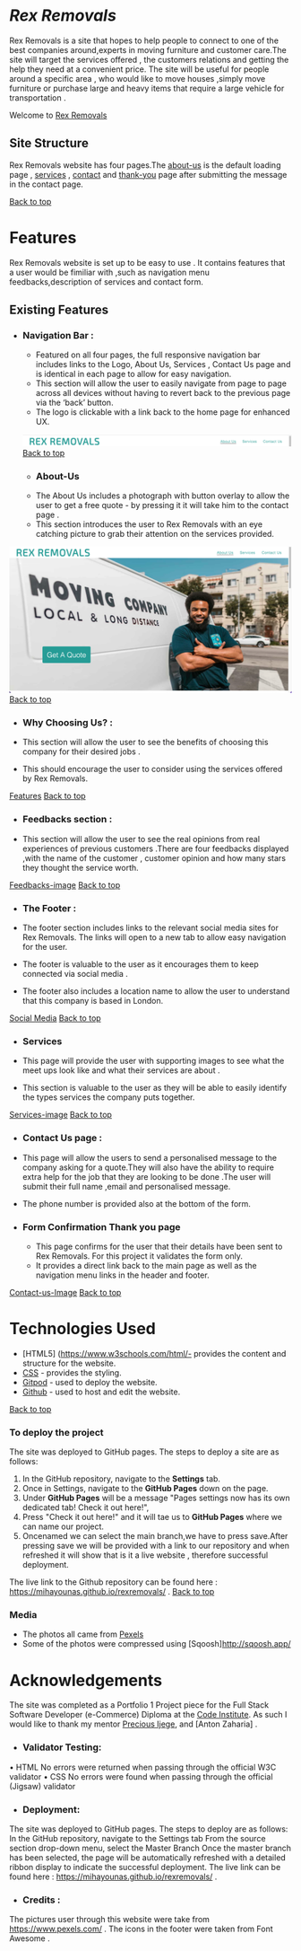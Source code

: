 # **_Rex Removals_**

Rex Removals is a site that hopes to help people to connect to one of the best companies around,experts in moving furniture and customer care.The site will target the services offered , the customers relations and getting the help they need at a convenient price. The site will be useful for people around a specific area , who would like to move houses ,simply move furniture or purchase large and heavy items that require a large vehicle for transportation .

Welcome to <a href="http://mihayounas.github.io/rexremovals/index.html" target="_blank" rel="noopener">Rex Removals</a>


## Site Structure

Rex Removals website has four pages.The [about-us](index.html) is the default loading page , [services](services.html) , [contact](contact-us.html) and [thank-you](thank-you.html) page after submitting the message in the contact page.

[Back to top](<#contents>)


# Features
Rex Removals website is set up to be easy to use . It contains features that a user would be fimiliar with ,such as navigation menu feedbacks,description of services and contact form.

## Existing Features

* ### Navigation Bar :
  * Featured on all four pages, the full responsive navigation bar includes links to the Logo, About Us, Services , Contact Us page and is identical in each page to allow for easy navigation.
  * This section will allow the user to easily navigate from page to page across all devices without having to revert back to the previous page via the ‘back’ button.
  * The logo is clickable with a link back to the home page for enhanced UX.

  ![Navigation bar image](assets/images/nav-pic.png)
  [Back to top](<#contents>)
 
  * ### About-Us
  * The About Us includes a photograph with button overlay to allow the user to get a free quote - by pressing it  it will take him to the contact page .
  * This section introduces the user to Rex Removals with an eye catching picture to grab their attention on the services provided.
  
 ![About-Us image](assets/images/about-us.png)
 [Back to top](<#contents>)

  * ### Why Choosing Us? :

  * This section will allow the user to see the benefits of choosing this company for their desired jobs .
  * This should encourage the user to consider using the services offered by Rex Removals.


[Features](assets/images/features1.png)
[Back to top](<#contents>)

* ### Feedbacks section :

* This section will allow the user to see the real opinions from real experiences of previous customers .There are four feedbacks displayed ,with the name of the customer , customer opinion and how many stars they thought the service worth.

[Feedbacks-image](assets/images/feedbacks.png)
[Back to top](<#contents>)

* ### The Footer :

* The footer section includes links to the relevant social media sites for Rex Removals. The links will open to a new tab to allow easy navigation for the user.
* The footer is valuable to the user as it encourages them to keep connected via social media .
* The footer also includes a location name to allow the user to understand that this company is based in London.

[Social Media](assets/images/social-footer.png)
[Back to top](<#contents>)

* ### Services

* This page will provide the user with supporting images to see what the meet ups look like and what their services are about .

* This section is valuable to the user as they will be able to easily identify the types services the company puts together.

[Services-image](assets/images/services.png)
[Back to top](<#contents>)

* ### Contact Us page :

* This page will allow the users to send a personalised message to the company asking for a quote.They will also have the ability to require extra help for the job that they are looking to be done .The user will submit their full name ,email and personalised message.
* The phone number is provided also at the bottom of the form.

* ### Form Confirmation Thank you page
    * This page confirms for the user that their details have been sent to Rex Removals. For this project it validates the form only.
    * It provides a direct link back to the main page as well as the navigation menu links in the header and footer.

[Contact-us-Image](assets/images/contactform.png)
[Back to top](<#contents>) 

# Technologies Used
* [HTML5] (https://www.w3schools.com/html/- provides the content and structure for the website.
* [CSS](https://www.w3.org/Style/CSS/Overview.en.html) - provides the styling.
* [Gitpod](https://www.gitpod.io/#get-started) - used to deploy the website.
* [Github](https://github.com/) - used to host and edit the website.

[Back to top](<#contents>)

### **To deploy the project**
The site was deployed to GitHub pages. The steps to deploy a site are as follows:
  1. In the GitHub repository, navigate to the **Settings** tab.
  2. Once in Settings, navigate to the **GitHub Pages** down on the page.
  3. Under **GitHub Pages** will be a message "Pages settings now has its own dedicated tab! Check it out here!",
  4. Press "Check it out here!" and it will tae us to **GitHub Pages** where we can name our project.
  4. Oncenamed we can select the main branch,we have to press save.After pressing save we will be provided with a link to our repository and when refreshed it will show that is it a live website , therefore successful deployment.

 The live link to the Github repository can be found here : https://mihayounas.github.io/rexremovals/ .
 [Back to top](<#contents>)

 ### Media
 * The photos all came from [Pexels](pexels.com)
 * Some of the photos were compressed using [Sqoosh]http://sqoosh.app/

 # Acknowledgements
The site was completed as a Portfolio 1 Project piece for the Full Stack Software Developer (e-Commerce) Diploma at the [Code Institute](https://codeinstitute.net/). As such I would like to thank my mentor [Precious Ijege](https://www.linkedin.com/in/precious-ijege-908a00168/), and [Anton Zaharia] .

 * ### Validator Testing:
• HTML
No errors were returned when passing through the official W3C validator
• CSS
No errors were found when passing through the official (Jigsaw) validator


 * ### Deployment: 

The site was deployed to GitHub pages.
The steps to deploy are as follows:
  In the GitHub repository, navigate to the Settings tab
  From the source section drop-down menu, select the Master Branch
  Once the master branch has been selected, the page will be automatically refreshed with a detailed ribbon display to indicate the successful deployment.
  The live link can be found here : https://mihayounas.github.io/rexremovals/ .
  
  
  
 * ### Credits :
The pictures user through this website were take from https://www.pexels.com/ .
The icons in the footer were taken from Font Awesome .

